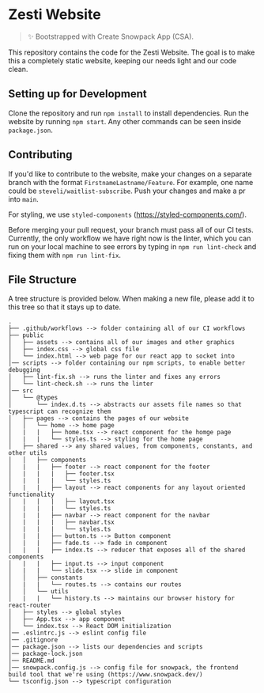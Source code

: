 # Zesti Website

> ✨ Bootstrapped with Create Snowpack App (CSA).

This repository contains the code for the Zesti Website. The goal is to make this a completely static website, keeping our needs light and our code clean.

## Setting up for Development

Clone the repository and run `npm install` to install dependencies. Run the website by running `npm start`. Any other commands can be seen inside `package.json`.

## Contributing

If you'd like to contribute to the website, make your changes on a separate branch with the format `FirstnameLastname/Feature`. For example, one name could be `steveli/waitlist-subscribe`. Push your changes and make a pr into `main`.

For styling, we use `styled-components` (https://styled-components.com/).

Before merging your pull request, your branch must pass all of our CI tests. Currently, the only workflow we have right now is the linter, which you can run on your local machine to see errors by typing in `npm run lint-check` and fixing them with `npm run lint-fix`.

## File Structure

A tree structure is provided below. When making a new file, please add it to this tree so that it stays up to date.

```
.
├── .github/workflows --> folder containing all of our CI workflows
├── public
│   ├── assets --> contains all of our images and other graphics
│   ├── index.css --> global css file
│   └── index.html --> web page for our react app to socket into
│── scripts --> folder containing our npm scripts, to enable better debugging
│   ├── lint-fix.sh --> runs the linter and fixes any errors
│   └── lint-check.sh --> runs the linter
│── src
│   └── @types
│       └── index.d.ts --> abstracts our assets file names so that typescript can recognize them
│   ├── pages --> contains the pages of our website
│   │   └── home --> home page
│   |   |   ├── home.tsx --> react component for the homge page
│   |   |   └── styles.ts --> styling for the home page
│   ├── shared --> any shared values, from components, constants, and other utils
│   │   ├── components
│   |   |   ├── footer --> react component for the footer
│   |   |   |   ├── footer.tsx
│   |   |   |   └── styles.ts
│   |   |   ├── layout --> react components for any layout oriented functionality
│   |   |   |   ├── layout.tsx
│   |   |   |   └── styles.ts
│   |   |   ├── navbar --> react component for the navbar
│   |   |   |   ├── navbar.tsx
│   |   |   |   └── styles.ts
│   |   |   ├── button.ts --> Button component
│   |   |   ├── fade.ts --> fade in component
│   |   |   ├── index.ts --> reducer that exposes all of the shared components
│   |   |   ├── input.ts --> input component
│   |   |   └── slide.tsx --> slide in component
│   │   ├── constants
│   |   |   └── routes.ts --> contains our routes
│   │   └── utils
│   |   |   └── history.ts --> maintains our browser history for react-router
│   ├── styles --> global styles
│   ├── App.tsx --> app component
│   └── index.tsx --> React DOM initialization
│── .eslintrc.js --> eslint config file
│── .gitignore
│── package.json --> lists our dependencies and scripts
│── package-lock.json
│── README.md
│── snowpack.config.js --> config file for snowpack, the frontend build tool that we're using (https://www.snowpack.dev/)
└── tsconfig.json --> typescript configuration

```

